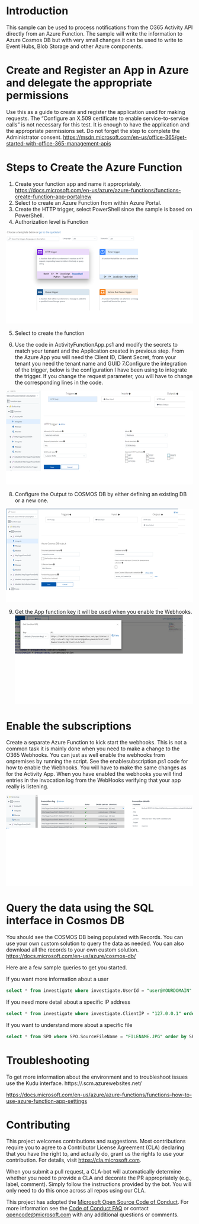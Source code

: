  # Introduction

This sample can be used to process notifications from the O365 Activity API directly from an Azure Function. The sample will write the information to Azure Cosmos DB but with very small changes it can be used to write to Event Hubs, Blob Storage and other Azure components. 

# Create and Register an App in Azure and delegate the appropriate permissions

Use this as a guide to create and register the application used for making requests. The “Configure an X.509 certificate to enable service-to-service calls” is not necessary for this test. It is enough to have the application and the appropriate permissions set. Do not forget the step to complete the Administrator consent.
https://msdn.microsoft.com/en-us/office-365/get-started-with-office-365-management-apis

# Steps to Create the Azure Function
1. Create your function app and name it appropriately. https://docs.microsoft.com/en-us/azure/azure-functions/functions-create-function-app-portalnew 
2. Select to create an Azure Function from within Azure Portal.
3. Create the HTTP trigger, select PowerShell since the sample is based on PowerShell. 
4. Authorization level is Function

![Create Function](./FunctionApp1.png)

5. Select to create the function

6. Use the code in ActivityFunctionApp.ps1 and modify the secrets to match your tenant and the Application created in previous step. From the Azure App you will need the Client ID, Client Secret, from your tenant you need the tenant name and GUID
7.Configure the integration of the trigger, below is the configuration I have been using to integrate the trigger. If you change the request parameter, you will have to change the corresponding lines in the code.

![Configure Integration](./FunctionApp2.png)

8. Configure the Output to COSMOS DB by either defining an existing DB or a new one. 

![Configure OutPut](./FunctionApp3.png)

9. Get the App function key it will be used when you enable the Webhooks.
![Copy the function key](./FunctionApp4.png)

# Enable the subscriptions

Create a separate Azure Function to kick start the webhooks. This is not a common task it is mainly done when you need to make a change to the O365 Webhooks. You can just as well enable the webhooks from onpremises by running the script. See the enablesubscription.ps1 code for how to enable the Webhooks. You will have to make the same changes as for the Activity App.
When you have enabled the webhooks you will find entries in the invocation log from the WebHooks verifying that your app really is listening.

![Invocation Log](./FunctionApp5.png)

# Query the data using the SQL interface in Cosmos DB

You should see the COSMOS DB being populated with Records. You can use your own custom solution to query the data as needed. You can also download all the records to your own custom solution. https://docs.microsoft.com/en-us/azure/cosmos-db/

Here are a few sample queries to get you started.

If you want more information about a user
```sql
select * from investigate where investigate.UserId = "user@YOURDOMAIN" order by investigate.CreationTime;
```
If you need more detail about a specific IP address
```sql
select * from investigate where investigate.ClientIP = "127.0.0.1" order by investigate.CreationTime;
```
If you want to understand more about a specific file
```sql
select * from SPO where SPO.SourceFileName = "FILENAME.JPG" order by SPO.CreationTime;
```

# Troubleshooting

To get more information about the environment and to troubleshoot issues use the Kudu interface. https://<myfunctionapp>.scm.azurewebsites.net/ 

https://docs.microsoft.com/en-us/azure/azure-functions/functions-how-to-use-azure-function-app-settings



# Contributing

This project welcomes contributions and suggestions.  Most contributions require you to agree to a
Contributor License Agreement (CLA) declaring that you have the right to, and actually do, grant us
the rights to use your contribution. For details, visit https://cla.microsoft.com.

When you submit a pull request, a CLA-bot will automatically determine whether you need to provide
a CLA and decorate the PR appropriately (e.g., label, comment). Simply follow the instructions
provided by the bot. You will only need to do this once across all repos using our CLA.

This project has adopted the [Microsoft Open Source Code of Conduct](https://opensource.microsoft.com/codeofconduct/).
For more information see the [Code of Conduct FAQ](https://opensource.microsoft.com/codeofconduct/faq/) or
contact [opencode@microsoft.com](mailto:opencode@microsoft.com) with any additional questions or comments.
